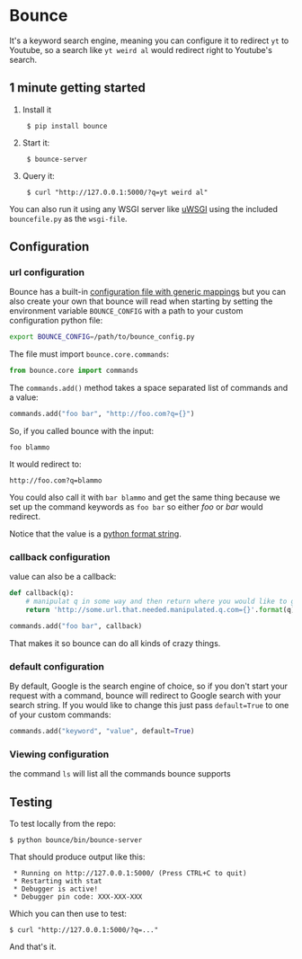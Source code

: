 
# Bounce

It's a keyword search engine, meaning you can configure it to redirect `yt` to Youtube, so a search like `yt weird al` would redirect right to Youtube's search.

## 1 minute getting started

1. Install it

        $ pip install bounce

2. Start it:

        $ bounce-server

3. Query it:

        $ curl "http://127.0.0.1:5000/?q=yt weird al" 

You can also run it using any WSGI server like [uWSGI](http://projects.unbit.it/uwsgi/) using the included `bouncefile.py` as the `wsgi-file`.


## Configuration


### url configuration

Bounce has a built-in [configuration file with generic mappings](https://github.com/Jaymon/bounce/blob/master/bounce/config.py) but you can also create your own that bounce will read when starting by setting the environment variable `BOUNCE_CONFIG` with a path to your custom configuration python file:

```bash
export BOUNCE_CONFIG=/path/to/bounce_config.py
```

The file must import `bounce.core.commands`:

```python
from bounce.core import commands
```

The `commands.add()` method takes a space separated list of commands and a value:

```python
commands.add("foo bar", "http://foo.com?q={}")
```

So, if you called bounce with the input:

    foo blammo

It would redirect to:

    http://foo.com?q=blammo

You could also call it with `bar blammo` and get the same thing because we set up the command keywords as `foo bar` so either _foo_ or _bar_ would redirect.

Notice that the value is a [python format string](https://docs.python.org/2/library/string.html#formatspec).


### callback configuration

value can also be a callback:

```python
def callback(q):
    # manipulat q in some way and then return where you would like to go
    return 'http://some.url.that.needed.manipulated.q.com={}'.format(q)

commands.add("foo bar", callback)
```

That makes it so bounce can do all kinds of crazy things.


### default configuration

By default, Google is the search engine of choice, so if you don't start your request with a command, bounce will redirect to Google search with your search string. If you would like to change this just pass `default=True` to one of your custom commands:

```python
commands.add("keyword", "value", default=True)
```


### Viewing configuration


the command `ls` will list all the commands bounce supports


## Testing

To test locally from the repo:

    $ python bounce/bin/bounce-server

That should produce output like this:

     * Running on http://127.0.0.1:5000/ (Press CTRL+C to quit)
     * Restarting with stat
     * Debugger is active!
     * Debugger pin code: XXX-XXX-XXX

Which you can then use to test:

    $ curl "http://127.0.0.1:5000/?q=..."

And that's it.


